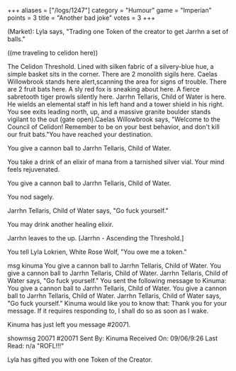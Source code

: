 +++
aliases = ["/logs/1247"]
category = "Humour"
game = "Imperian"
points = 3
title = "Another bad joke"
votes = 3
+++

(Market): Lyla says, "Trading one Token of the creator to get Jarrhn a set of balls."

((me traveling to celidon here))


The Celidon Threshold.
Lined with silken fabric of a silvery-blue hue, a simple basket sits in the 
corner. There are 2 monolith sigils here. Caelas Willowbrook stands here alert,scanning the area for signs of trouble. There are 2 fruit bats here. A sly red fox is sneaking about here. A fierce sabretooth tiger prowls silently here. Jarrhn Tellaris, Child of Water is here. He wields an elemental staff in his left hand and a tower shield in his right.
You see exits leading north, up, and a massive granite boulder stands vigilant to the out (gate open).Caelas Willowbrook says, "Welcome to the Council of Celidon! Remember to be on your best behavior, and don't kill our fruit bats."You have reached your destination.

You give a cannon ball to Jarrhn Tellaris, Child of Water.

You take a drink of an elixir of mana from a tarnished silver vial.
Your mind feels rejuvenated.

You give a cannon ball to Jarrhn Tellaris, Child of Water.

You nod sagely.

Jarrhn Tellaris, Child of Water says, "Go fuck yourself."

You may drink another healing elixir.

Jarrhn leaves to the up.
[Jarrhn - Ascending the Threshold.]

You tell Lyla Lokrien, White Rose Wolf, "You owe me a token."

msg kinuma You give a cannon ball to Jarrhn Tellaris, Child of Water. You give a cannon ball to Jarrhn Tellaris, Child of Water. Jarrhn Tellaris, Child of Water says, "Go fuck yourself."
You sent the following message to Kinuma: You give a cannon ball to Jarrhn 
Tellaris, Child of Water. You give a cannon ball to Jarrhn Tellaris, Child of 
Water. Jarrhn Tellaris, Child of Water says, "Go fuck yourself."
Kinuma would like you to know that: Thank you for your message. If it requires 
responding to, I shall do so as soon as I wake.


Kinuma has just left you message #20071.

showmsg 20071
#20071  Sent By: Kinuma  Received On: 09/06/9:26  Last Read: n/a
"ROFL!!!"

Lyla has gifted you with one Token of the Creator.
